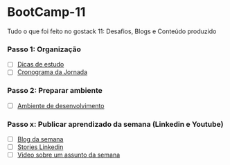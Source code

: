 # BootCamp-11
Tudo o que foi feito no gostack 11: Desafios, Blogs e Conteúdo produzido

### Passo 1: Organização
- [ ] [Dicas de estudo]()
- [ ] [Cronograma da Jornada ](https://www.notion.so/Cronograma-de-estudos-d3ec0890b55049ffb8e98e4327478250)

### Passo 2: Preparar ambiente
- [ ] [Ambiente de desenvolvimento]()

### Passo x: Publicar aprendizado da semana (Linkedin e Youtube)
- [ ] [Blog da semana]()
- [ ] [Stories Linkedin]()
- [ ] [Video sobre um assunto da semana]()
